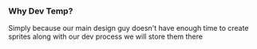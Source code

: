 ### Why Dev Temp?

Simply because our main design guy doesn't have enough time to create sprites along with our dev process we will store them there
